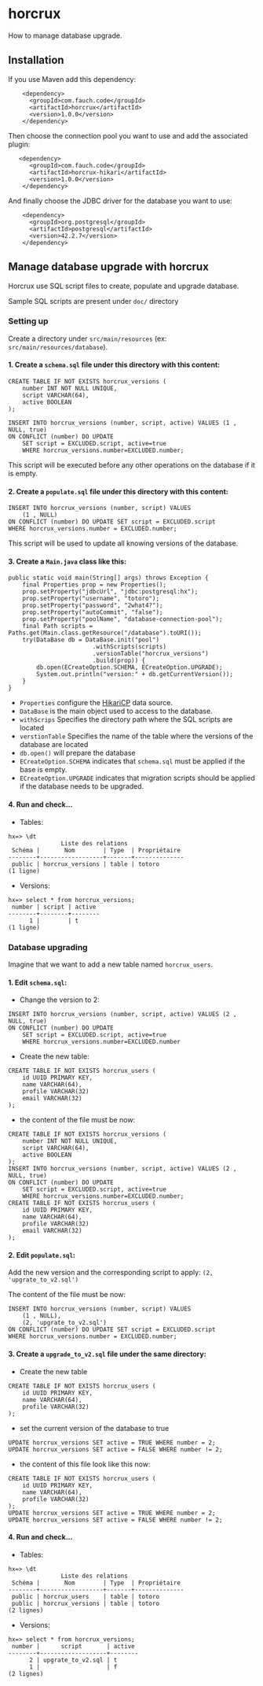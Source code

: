 # horcrux
How to manage database upgrade.

## Installation

If you use Maven add this dependency:

```
    <dependency>
      <groupId>com.fauch.code</groupId>
      <artifactId>horcrux</artifactId>
      <version>1.0.0</version>
    </dependency>
```

Then choose the connection pool you want to use and add the associated plugin:

```
   <dependency>
      <groupId>com.fauch.code</groupId>
      <artifactId>horcrux-hikari</artifactId>
      <version>1.0.0</version>
    </dependency>
```

And finally choose the JDBC driver for the database you want to use:

```
    <dependency>
      <groupId>org.postgresql</groupId>
      <artifactId>postgresql</artifactId>
      <version>42.2.7</version>
    </dependency>
```

## Manage database upgrade with horcrux

Horcrux use SQL script files to create, populate and upgrade database.

Sample SQL scripts are present under `doc/` directory

### Setting up

Create a directory under `src/main/resources` (ex: `src/main/resources/database`). 

#### 1. Create a `schema.sql` file under this directory with this content:

```
CREATE TABLE IF NOT EXISTS horcrux_versions (
    number INT NOT NULL UNIQUE,
    script VARCHAR(64),
    active BOOLEAN
);

INSERT INTO horcrux_versions (number, script, active) VALUES (1 , NULL, true)
ON CONFLICT (number) DO UPDATE
    SET script = EXCLUDED.script, active=true
    WHERE horcrux_versions.number=EXCLUDED.number;
```
This script will be executed before any other operations on the database if it is empty.

#### 2. Create a `populate.sql` file under this directory with this content:

```
INSERT INTO horcrux_versions (number, script) VALUES 
    (1 , NULL)
ON CONFLICT (number) DO UPDATE SET script = EXCLUDED.script 
WHERE horcrux_versions.number = EXCLUDED.number;
```
This script will be used to update all knowing versions of the database.

#### 3. Create a `Main.java` class like this:

```
public static void main(String[] args) throws Exception {
    final Properties prop = new Properties();
    prop.setProperty("jdbcUrl", "jdbc:postgresql:hx");
    prop.setProperty("username", "totoro");
    prop.setProperty("password", "2what4?");
    prop.setProperty("autoCommit", "false");
    prop.setProperty("poolName", "database-connection-pool");
    final Path scripts = Paths.get(Main.class.getResource("/database").toURI());
    try(DataBase db = DataBase.init("pool")
                        .withScripts(scripts)
                        .versionTable("horcrux_versions")
                        .build(prop)) {
        db.open(ECreateOption.SCHEMA, ECreateOption.UPGRADE);
        System.out.println("version:" + db.getCurrentVersion());
    }
}
```
- `Properties` configure the [HikariCP](https://github.com/brettwooldridge/HikariCP) data source.
- `DataBase` is the main object used to access to the database.
- `withScrips` Specifies the directory path where the SQL scripts are located
- `verstionTable` Specifies the name of the table where the versions of the database are located
- `db.open()` will prepare the database
- `ECreateOption.SCHEMA` indicates that `schema.sql` must be applied if the base is empty.
- `ECreateOption.UPGRADE` indicates that migration scripts should be applied if the database needs to be upgraded.

#### 4. Run and check...

- Tables:

```
hx=> \dt
               Liste des relations
 Schéma |       Nom        | Type  | Propriétaire 
--------+------------------+-------+--------------
 public | horcrux_versions | table | totoro
(1 ligne)
```

- Versions:

```
hx=> select * from horcrux_versions;
 number | script | active 
--------+--------+--------
      1 |        | t
(1 ligne)
```

### Database upgrading

Imagine that we want to add a new table named `horcrux_users`.

#### 1. Edit `schema.sql`:
- Change the version to 2: 

```
INSERT INTO horcrux_versions (number, script, active) VALUES (2 , NULL, true)
ON CONFLICT (number) DO UPDATE
    SET script = EXCLUDED.script, active=true
    WHERE horcrux_versions.number=EXCLUDED.number
```
- Create the new table:

```
CREATE TABLE IF NOT EXISTS horcrux_users (
    id UUID PRIMARY KEY,
    name VARCHAR(64),
    profile VARCHAR(32)
    email VARCHAR(32)
);
```
- the content of the file must be now:

```
CREATE TABLE IF NOT EXISTS horcrux_versions (
    number INT NOT NULL UNIQUE,
    script VARCHAR(64),
    active BOOLEAN
);
INSERT INTO horcrux_versions (number, script, active) VALUES (2 , NULL, true)
ON CONFLICT (number) DO UPDATE
    SET script = EXCLUDED.script, active=true
    WHERE horcrux_versions.number=EXCLUDED.number;
CREATE TABLE IF NOT EXISTS horcrux_users (
    id UUID PRIMARY KEY,
    name VARCHAR(64),
    profile VARCHAR(32)
    email VARCHAR(32)
);
```

#### 2. Edit `populate.sql`:

Add the new version and the corresponding script to apply: `(2, 'upgrate_to_v2.sql')`

The content of the file must be now:

```
INSERT INTO horcrux_versions (number, script) VALUES 
    (1 , NULL),
    (2, 'upgrate_to_v2.sql')
ON CONFLICT (number) DO UPDATE SET script = EXCLUDED.script 
WHERE horcrux_versions.number = EXCLUDED.number;
```

#### 3. Create a `upgrade_to_v2.sql` file under the same directory:

- Create the new table

```
CREATE TABLE IF NOT EXISTS horcrux_users (
    id UUID PRIMARY KEY,
    name VARCHAR(64),
    profile VARCHAR(32)
);
```

- set the current version of the database to true

```
UPDATE horcrux_versions SET active = TRUE WHERE number = 2;
UPDATE horcrux_versions SET active = FALSE WHERE number != 2;
```

- the content of this file look like this now:

```
CREATE TABLE IF NOT EXISTS horcrux_users (
    id UUID PRIMARY KEY,
    name VARCHAR(64),
    profile VARCHAR(32)
);
UPDATE horcrux_versions SET active = TRUE WHERE number = 2;
UPDATE horcrux_versions SET active = FALSE WHERE number != 2;
```

#### 4. Run and check...

- Tables:

```
hx=> \dt
               Liste des relations
 Schéma |       Nom        | Type  | Propriétaire 
--------+------------------+-------+--------------
 public | horcrux_users    | table | totoro
 public | horcrux_versions | table | totoro
(2 lignes)
```

- Versions:

```
hx=> select * from horcrux_versions;
 number |      script       | active 
--------+-------------------+--------
      2 | upgrate_to_v2.sql | t
      1 |                   | f
(2 lignes)
```
